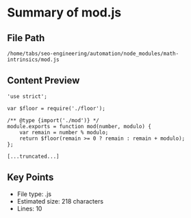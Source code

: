 # Summary of mod.js
  
## File Path
`/home/tabs/seo-engineering/automation/node_modules/math-intrinsics/mod.js`

## Content Preview
```
'use strict';

var $floor = require('./floor');

/** @type {import('./mod')} */
module.exports = function mod(number, modulo) {
	var remain = number % modulo;
	return $floor(remain >= 0 ? remain : remain + modulo);
};

[...truncated...]
```

## Key Points
- File type: .js
- Estimated size: 218 characters
- Lines: 10
